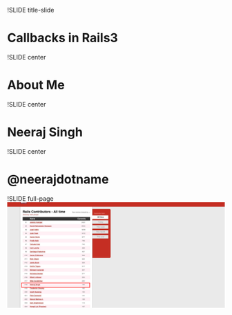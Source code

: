 !SLIDE title-slide
# Callbacks in Rails3 #

!SLIDE center
# About Me #

!SLIDE center
# Neeraj Singh #

!SLIDE center
# @neerajdotname #

!SLIDE full-page
![rails_contribution](rails_contributions.jpeg)
